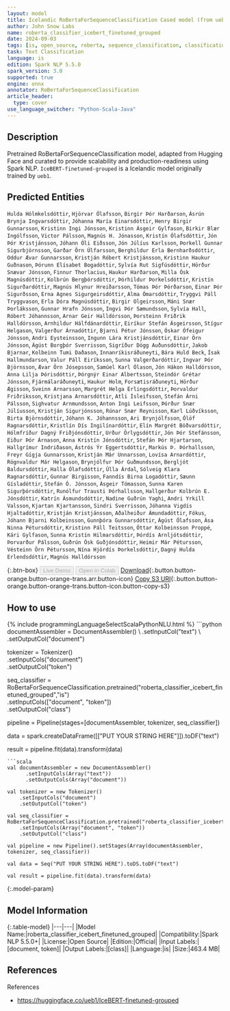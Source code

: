```yaml
---
layout: model
title: Icelandic RoBertaForSequenceClassification Cased model (from ueb1)
author: John Snow Labs
name: roberta_classifier_icebert_finetuned_grouped
date: 2024-09-03
tags: [is, open_source, roberta, sequence_classification, classification, onnx]
task: Text Classification
language: is
edition: Spark NLP 5.5.0
spark_version: 3.0
supported: true
engine: onnx
annotator: RoBertaForSequenceClassification
article_header:
  type: cover
use_language_switcher: "Python-Scala-Java"
---
```


## Description

Pretrained RoBertaForSequenceClassification model, adapted from Hugging Face and curated to provide scalability and production-readiness using Spark NLP. `IceBERT-finetuned-grouped` is a Icelandic model originally trained by `ueb1`.

## Predicted Entities

`Hulda Hólmkelsdóttir`, `Hjörvar Ólafsson`, `Birgir Þór Harðarson`, `Ásrún Brynja Ingvarsdóttir`, `Jóhanna María Einarsdóttir`, `Henry Birgir Gunnarsson`, `Kristinn Ingi Jónsson`, `Kristinn Ásgeir Gylfason`, `Birkir Blær Ingólfsson`, `Victor Pálsson`, `Magnús H. Jónasson`, `Kristín Ólafsdóttir`, `Jón Þór Kristjánsson`, `Jóhann Óli Eiðsson`, `Jón Júlíus Karlsson`, `Þorkell Gunnar Sigurbjörnsson`, `Garðar Örn Úlfarsson`, `Berghildur Erla Bernharðsdóttir`, `Oddur Ævar Gunnarsson`, `Kristján Róbert Kristjánsson`, `Kristinn Haukur Guðnason`, `Þórunn Elísabet Bogadóttir`, `Sylvía Rut Sigfúsdóttir`, `Hörður Snævar Jónsson`, `Finnur Thorlacius`, `Haukur Harðarson`, `Milla Ósk Magnúsdóttir`, `Kolbrún Bergþórsdóttir`, `Þórhildur Þorkelsdóttir`, `Kristín Sigurðardóttir`, `Magnús Hlynur Hreiðarsson`, `Tómas Þór Þórðarson`, `Einar Þór Sigurðsson`, `Erna Agnes Sigurgeirsdóttir`, `Alma Ómarsdóttir`, `Tryggvi Páll Tryggvason`, `Erla Dóra Magnúsdóttir`, `Birgir Olgeirsson`, `Máni Snær Þorláksson`, `Gunnar Hrafn Jónsson`, `Ingvi Þór Sæmundsson`, `Sylvía Hall`, `Róbert Jóhannsson`, `Arnar Geir Halldórsson`, `Þorsteinn Friðrik Halldórsson`, `Arnhildur Hálfdánardóttir`, `Eiríkur Stefán Ásgeirsson`, `Stígur Helgason`, `Valgerður Árnadóttir`, `Bjarni Pétur Jónsson`, `Óskar Ófeigur Jónsson`, `Andri Eysteinsson`, `Ingunn Lára Kristjánsdóttir`, `Einar Örn Jónsson`, `Ágúst Borgþór Sverrisson`, `Sigríður Dögg Auðunsdóttir`, `Jakob Bjarnar`, `Kolbeinn Tumi Daðason`, `Innanríkisráðuneyti`, `Bára Huld Beck`, `Ísak Hallmundarson`, `Valur Páll Eiríksson`, `Sunna Valgerðardóttir`, `Ingvar Þór Björnsson`, `Ævar Örn Jósepsson`, `Samúel Karl Ólason`, `Jón Hákon Halldórsson`, `Anna Lilja Þórisdóttir`, `Þórgnýr Einar Albertsson`, `Steindór Grétar Jónsson`, `Fjármálaráðuneyti`, `Haukur Holm`, `Forsætisráðuneyti`, `Hörður Ægisson`, `Sveinn Arnarsson`, `Margrét Helga Erlingsdóttir`, `Þorvaldur Friðriksson`, `Kristjana Arnarsdóttir`, `Atli Ísleifsson`, `Stefán Árni Pálsson`, `Sighvatur Arnmundsson`, `Anton Ingi Leifsson`, `Þórður Snær Júlíusson`, `Kristján Sigurjónsson`, `Rúnar Snær Reynisson`, `Karl Lúðvíksson`, `Birta Björnsdóttir`, `Jóhann K. Jóhannsson`, `Ari Brynjólfsson`, `Ólöf Ragnarsdóttir`, `Kristlín Dís Ingilínardóttir`, `Elín Margrét Böðvarsdóttir`, `Hólmfríður Dagný Friðjónsdóttir`, `Urður Örlygsdóttir`, `Jón Þór Stefánsson`, `Eiður Þór Árnason`, `Anna Kristín Jónsdóttir`, `Stefán Þór Hjartarson`, `Hallgrímur Indriðason`, `Ástrós Ýr Eggertsdóttir`, `Markús Þ. Þórhallsson`, `Freyr Gígja Gunnarsson`, `Kristján Már Unnarsson`, `Lovísa Arnardóttir`, `Rögnvaldur Már Helgason`, `Brynjólfur Þór Guðmundsson`, `Bergljót Baldursdóttir`, `Halla Ólafsdóttir`, `Úlla Árdal`, `Sólveig Klara Ragnarsdóttir`, `Gunnar Birgisson`, `Fanndís Birna Logadóttir`, `Sæunn Gísladóttir`, `Stefán Ó. Jónsson`, `Ásgeir Tómasson`, `Sunna Karen Sigurþórsdóttir`, `Runólfur Trausti Þórhallsson`, `Hallgerður Kolbrún E. Jónsdóttir`, `Katrín Ásmundsdóttir`, `Nadine Guðrún Yaghi`, `Andri Yrkill Valsson`, `Kjartan Kjartansson`, `Sindri Sverrisson`, `Jóhanna Vigdís Hjaltadóttir`, `Kristján Kristjánsson`, `Aðalheiður Ámundadóttir`, `Fókus`, `Jóhann Bjarni Kolbeinsson`, `Gunnþóra Gunnarsdóttir`, `Ágúst Ólafsson`, `Ása Ninna Pétursdóttir`, `Kristinn Páll Teitsson`, `Óttar Kolbeinsson Proppé`, `Kári Gylfason`, `Sunna Kristín Hilmarsdóttir`, `Þórdís Arnljótsdóttir`, `Þorvarður Pálsson`, `Guðrún Ósk Guðjónsdóttir`, `Heimir Már Pétursson`, `Vésteinn Örn Pétursson`, `Nína Hjördís Þorkelsdóttir`, `Dagný Hulda Erlendsdóttir`, `Magnús Halldórsson`

{:.btn-box}
<button class="button button-orange" disabled>Live Demo</button>
<button class="button button-orange" disabled>Open in Colab</button>
[Download](https://s3.amazonaws.com/auxdata.johnsnowlabs.com/public/models/roberta_classifier_icebert_finetuned_grouped_is_5.5.0_3.0_1725369859448.zip){:.button.button-orange.button-orange-trans.arr.button-icon}
[Copy S3 URI](s3://auxdata.johnsnowlabs.com/public/models/roberta_classifier_icebert_finetuned_grouped_is_5.5.0_3.0_1725369859448.zip){:.button.button-orange.button-orange-trans.button-icon.button-copy-s3}

## How to use



<div class="tabs-box" markdown="1">
{% include programmingLanguageSelectScalaPythonNLU.html %}
```python
documentAssembler = DocumentAssembler() \
    .setInputCol("text") \
    .setOutputCol("document")

tokenizer = Tokenizer() \
    .setInputCols("document") \
    .setOutputCol("token")

seq_classifier = RoBertaForSequenceClassification.pretrained("roberta_classifier_icebert_finetuned_grouped","is") \
    .setInputCols(["document", "token"]) \
    .setOutputCol("class")

pipeline = Pipeline(stages=[documentAssembler, tokenizer, seq_classifier])

data = spark.createDataFrame([["PUT YOUR STRING HERE"]]).toDF("text")

result = pipeline.fit(data).transform(data)
```
```scala
val documentAssembler = new DocumentAssembler()
      .setInputCols(Array("text"))
      .setOutputCols(Array("document"))

val tokenizer = new Tokenizer()
    .setInputCols("document")
    .setOutputCol("token")

val seq_classifier = RoBertaForSequenceClassification.pretrained("roberta_classifier_icebert_finetuned_grouped","is")
    .setInputCols(Array("document", "token"))
    .setOutputCol("class")

val pipeline = new Pipeline().setStages(Array(documentAssembler, tokenizer, seq_classifier))

val data = Seq("PUT YOUR STRING HERE").toDS.toDF("text")

val result = pipeline.fit(data).transform(data)
```
</div>

{:.model-param}
## Model Information

{:.table-model}
|---|---|
|Model Name:|roberta_classifier_icebert_finetuned_grouped|
|Compatibility:|Spark NLP 5.5.0+|
|License:|Open Source|
|Edition:|Official|
|Input Labels:|[document, token]|
|Output Labels:|[class]|
|Language:|is|
|Size:|463.4 MB|

## References

References

- https://huggingface.co/ueb1/IceBERT-finetuned-grouped